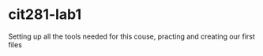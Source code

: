 # cit281-lab1
Setting up all the tools needed for this couse, practing and creating our first files
